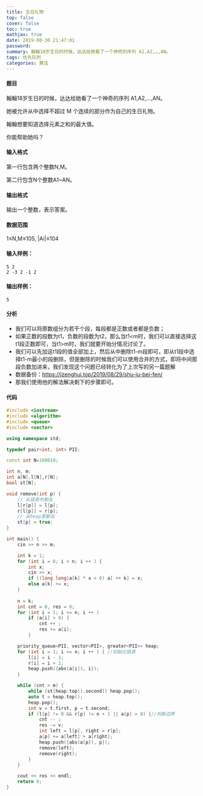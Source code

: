 ```yaml
---
title: 生日礼物
top: false
cover: false
toc: true
mathjax: true
date: 2019-08-30 21:47:01
password:
summary: 翰翰18岁生日的时候，达达给她看了一个神奇的序列 A1,A2,…,AN。
tags: 优先队列
categories: 算法
---
```


#### 题目
翰翰18岁生日的时候，达达给她看了一个神奇的序列 A1,A2,…,AN。

她被允许从中选择不超过 M 个连续的部分作为自己的生日礼物。

翰翰想要知道选择元素之和的最大值。

你能帮助她吗？

#### 输入格式
第一行包含两个整数N,M。

第二行包含N个整数A1~AN。

#### 输出格式
输出一个整数，表示答案。

#### 数据范围
1≤N,M≤105,
|Ai|≤104
#### 输入样例：

    5 2 
    2 -3 2 -1 2

#### 输出样例：

    5

#### 分析

 - 我们可以将原数组分为若干个段，每段都是正数或者都是负数；
 - 如果正数的段数为t1，负数的段数为t2，那么当t1<m时，我们可以直接选择这t1段正数即可，当t1>m时，我们就要开始分情况讨论了。
 - 我们可以先加这t1段的值全部加上，然后从中删除t1-m段即可，即从t1段中选择t1-m最小的段删除，但是删除的时候我们可以使用合并的方式，即将中间那段负数加进来，我们发现这个问题已经转化为了上次写的另一篇题解
 - 数据备份：https://jzenghui.top/2019/08/29/shu-ju-bei-fen/
 - 那我们使用他的解法解决剩下的步骤即可。

#### 代码

```cpp 
#include <iostream>
#include <algorithm>
#include <queue>
#include <vector>

using namespace std;

typedef pair<int, int> PII;

const int N=100010;

int n, m;
int a[N],l[N],r[N];
bool st[N];

void remove(int p) {
	// 从链表中删去
	l[r[p]] = l[p];
	r[l[p]] = r[p];
	// 从heap里删去
	st[p] = true;
}

int main() {
	cin >> n >> m;

	int k = 1;
	for (int i = 0; i < n; i ++ ) {
		int x;
		cin >> x;
		if ((long long)a[k] * x < 0) a[ ++ k] = x;
		else a[k] += x;
	}
	
	n = k;
	int cnt = 0, res = 0;
	for (int i = 1; i <= n; i ++ )
		if (a[i] > 0) {
			cnt ++ ;
			res += a[i];
		}

	priority_queue<PII, vector<PII>, greater<PII>> heap;
	for (int i = 1; i <= n; i ++ ) { //初始化链表
		l[i] = i - 1;
		r[i] = i + 1;
		heap.push({abs(a[i]), i});
	}

	while (cnt > m) {
		while (st[heap.top().second]) heap.pop();
		auto t = heap.top();
		heap.pop();
		int v = t.first, p = t.second;
		if (l[p] != 0 && r[p] != n + 1 || a[p] > 0) {//判断边界 
			cnt -- ;
			res -= v;
			int left = l[p], right = r[p];
			a[p] += a[left] + a[right];
			heap.push({abs(a[p]), p});
			remove(left);
			remove(right);
		}
	}

	cout << res << endl;
	return 0;
}
```
